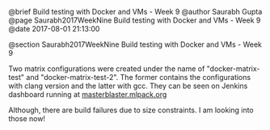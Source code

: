 @brief Build testing with Docker and VMs - Week 9
@author Saurabh Gupta
@page Saurabh2017WeekNine Build testing with Docker and VMs - Week 9
@date 2017-08-01 21:13:00

@section Saurabh2017WeekNine Build testing with Docker and VMs - Week 9

Two matrix configurations were created under the name of "docker-matrix-test"
and "docker-matrix-test-2". The former contains the configurations with clang
version and the latter with gcc. They can be seen on Jenkins dashboard running
at [masterblaster.mlpack.org](http://masterblaster.mlpack.org)

Although, there are build failures due to size constraints. I am looking into
those now!
